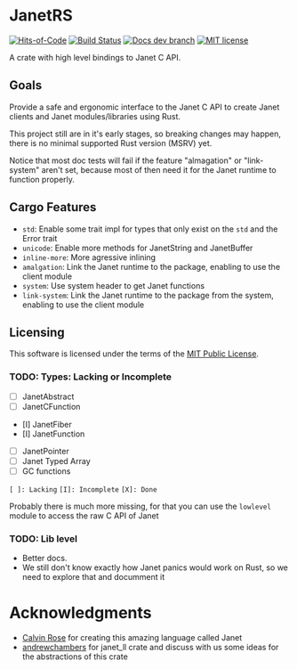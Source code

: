# JanetRS

[![Hits-of-Code](https://hitsofcode.com/github/grayjack/janetrs?branch=dev)](https://hitsofcode.com/view/github/grayjack/janetrs?branch=dev)
[![Build Status](https://github.com/GrayJack/janetrs/workflows/Check%20and%20Test/badge.svg)](https://github.com/GrayJack/janetrs/actions)
[![Docs dev branch](https://img.shields.io/badge/Docs-dev%20branch-blue)](https://grayjack.github.io/janetrs/janetrs/index.html)
[![MIT license](https://img.shields.io/badge/License-MIT-blue.svg)](./LICENCE)


A crate with high level bindings to Janet C API.

## Goals
Provide a safe and ergonomic interface to the Janet C API to create Janet clients and
Janet modules/libraries using Rust.

This project still are in it's early stages, so breaking changes may happen, there is
no minimal supported Rust version (MSRV) yet.

Notice that most doc tests will fail if the feature "almagation" or "link-system"
aren't set, because most of then need it for the Janet runtime to function properly.

## Cargo Features

- `std`: Enable some trait impl for types that only exist on the `std` and the Error trait
- `unicode`: Enable more methods for JanetString and JanetBuffer
- `inline-more`: More agressive inlining
- `amalgation`: Link the Janet runtime to the package, enabling to use the client module
- `system`: Use system header to get Janet functions
- `link-system`: Link the Janet runtime to the package from the system, enabling to use the client module

## Licensing
This software is licensed under the terms of the [MIT Public License](./LICENSE).

### TODO: Types: Lacking or Incomplete
 - [ ] JanetAbstract
 - [ ] JanetCFunction
 - [I] JanetFiber
 - [I] JanetFunction
 - [ ] JanetPointer
 - [ ] Janet Typed Array
 - [ ] GC functions

 `[ ]: Lacking`
 `[I]: Incomplete`
 `[X]: Done`

Probably there is much more missing, for that you can use the `lowlevel` module to
access the raw C API of Janet

### TODO: Lib level
 - Better docs.
 - We still don't know exactly how Janet panics would work on Rust, so we need to
   explore that and documment it

# Acknowledgments
 * [Calvin Rose](https://github.com/bakpakin) for creating this amazing language called Janet
 * [andrewchambers](https://github.com/andrewchambers) for janet_ll crate and discuss with us some ideas for the abstractions of this crate